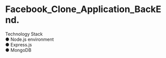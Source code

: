 # Facebook_Clone_Application_BackEnd.

Technology Stack<br>
● Node.js environment<br>
● Express.js<br>
● MongoDB